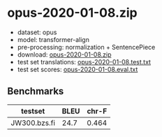 # opus-2020-01-08.zip

* dataset: opus
* model: transformer-align
* pre-processing: normalization + SentencePiece
* download: [opus-2020-01-08.zip](https://object.pouta.csc.fi/OPUS-MT-models/bzs-fi/opus-2020-01-08.zip)
* test set translations: [opus-2020-01-08.test.txt](https://object.pouta.csc.fi/OPUS-MT-models/bzs-fi/opus-2020-01-08.test.txt)
* test set scores: [opus-2020-01-08.eval.txt](https://object.pouta.csc.fi/OPUS-MT-models/bzs-fi/opus-2020-01-08.eval.txt)

## Benchmarks

| testset               | BLEU  | chr-F |
|-----------------------|-------|-------|
| JW300.bzs.fi 	| 24.7 	| 0.464 |

